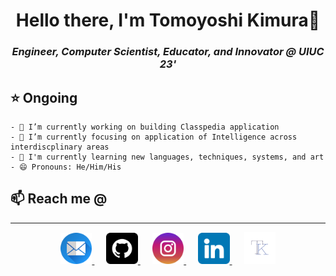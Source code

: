 <h1 align="center"> Hello there, I'm Tomoyoshi Kimura👋 </h1>
<h3 align="center" style="font-style: italic"> Engineer, Computer Scientist, Educator, and Innovator @ UIUC 23'</h3>

<h2> ⭐️ Ongoing</h2>

```
- 🔭 I’m currently working on building Classpedia application
- 🌱 I’m currently focusing on application of Intelligence across interdiscplinary areas
- 📖 I'm currently learning new languages, techniques, systems, and art
- 😄 Pronouns: He/Him/His
```


<h2>📫 Reach me @</h2>
<hr>
<div align="center">
    <a href="mailto:tomoyoshki@gmail.com">
        <img src="./icons/email.png" width="10%"/>
    </a>
    <img width="3%" />
    <a href="https:://www.linkedin.com">
        <img src="./icons/github.png" width="10%"/>
    </a>
    <img width="3%" />
    <a href="https:://www.linkedin.com">
        <img src="./icons/instagram.png" width="10%"/>
    </a>
    <img width="3%" />
    <a href="https://www.linkedin.com/in/tomoyoshi-kimura/">
        <img src="./icons/linkedin.png" width="10%"/>
    </a>
    <img width="3%" />
    <a href="http://tomoyoshikimura.com">
        <img src="./icons/tk.png" width="10%"/>
    </a>
</div>
